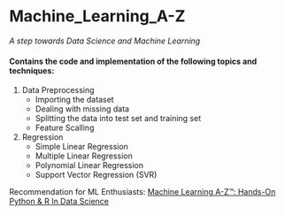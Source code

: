 # Machine_Learning_A-Z
*A step towards Data Science and Machine Learning*

#### Contains the code and implementation of the following topics and techniques:

1. Data Preprocessing
	* Importing the dataset
	* Dealing with missing data
	* Splitting the data into test set and training set
	* Feature Scalling
2. Regression
	* Simple Linear Regression
	* Multiple Linear Regression
	* Polynomial Linear Regression
	* Support Vector Regression (SVR)

Recommendation for ML Enthusiasts: [Machine Learning A-Z™: Hands-On Python & R In Data Science](https://www.udemy.com/machinelearning/)

